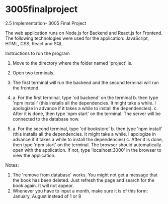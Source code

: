 # 3005finalproject


2.5 Implementation- 3005 Final Project

The web application runs on Node.js for Backend and React.js for Frontend. 
The following technologies were used for the application: JavaScript, HTML, CSS, React and SQL. 

Instructions to run the program 
1. Move to the directory where the folder named 'project' is.
2. Open two terminals.
3. The first terminal will run the backend and the second terminal will run the frontend.

4. a. For the first terminal, type 'cd backend' on the terminal 
   b. then type 'npm install' (this installs all the dependencies. It might take a while. I apologize in advance
   if it takes a while to install the dependencies). 
   c. After it is done, then type 'npm start' on the terminal. 
   The server will be connected to the database now.

5. a. For the second terminal, type 'cd bookstore'
   b. then type 'npm install' (this installs all the dependencies. It might take a while. I apologize in advance
   if it takes a while to install the dependencies)
   c. After it is done, then type 'npm start' on the terminal. The browser should automatically open with the application. 
    If not, type 'localhost:3000' in the browser to view the application.
    

Notes: 
1. The 'remove from database' works. You might not get a message that the book has been deleted. Just refresh the page and search for the book again. It will not appear.
2. Whenever you have to input a month, make sure it is of this form: January, August instead of 1 or 8 



